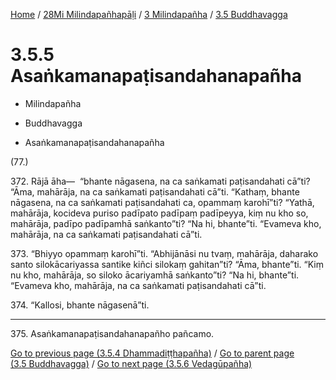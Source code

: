 
[Home](/) / [28Mi Milindapañhapāḷi](../...md) / [3 Milindapañha](...md) / [3.5 Buddhavagga](../28Mi/3/3.5.md)

# 3.5.5 Asaṅkamanapaṭisandahanapañha

* Milindapañha

* Buddhavagga

* Asaṅkamanapaṭisandahanapañha

(77.)

372\. Rājā āha—  “bhante nāgasena, na ca saṅkamati paṭisandahati cā”ti? “Āma, mahārāja, na ca saṅkamati paṭisandahati cā”ti. “Kathaṃ, bhante nāgasena, na ca saṅkamati paṭisandahati ca, opammaṃ karohī”ti? “Yathā, mahārāja, kocideva puriso padīpato padīpaṃ padīpeyya, kiṃ nu kho so, mahārāja, padīpo padīpamhā saṅkanto”ti? “Na hi, bhante”ti. “Evameva kho, mahārāja, na ca saṅkamati paṭisandahati cā”ti.

373\. “Bhiyyo opammaṃ karohī”ti. “Abhijānāsi nu tvaṃ, mahārāja, daharako santo silokācariyassa santike kiñci silokaṃ gahitan”ti? “Āma, bhante”ti. “Kiṃ nu kho, mahārāja, so siloko ācariyamhā saṅkanto”ti? “Na hi, bhante”ti. “Evameva kho, mahārāja, na ca saṅkamati paṭisandahati cā”ti.

374\. “Kallosi, bhante nāgasenā”ti.

---

375\. Asaṅkamanapaṭisandahanapañho pañcamo.



[Go to previous page (3.5.4 Dhammadiṭṭhapañha)](3.5.4.md) / [Go to parent page (3.5 Buddhavagga)](../28Mi/3/3.5.md) / [Go to next page (3.5.6 Vedagūpañha)](3.5.6.md)


